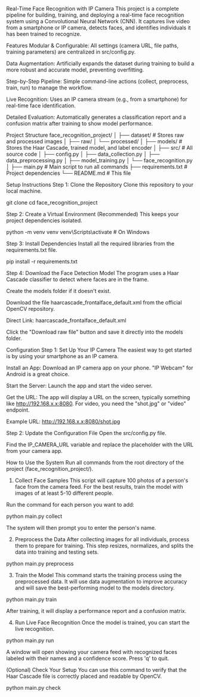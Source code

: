 Real-Time Face Recognition with IP Camera
This project is a complete pipeline for building, training, and deploying a real-time face recognition system using a Convolutional Neural Network (CNN). It captures live video from a smartphone or IP camera, detects faces, and identifies individuals it has been trained to recognize.

Features
Modular & Configurable: All settings (camera URL, file paths, training parameters) are centralized in src/config.py.

Data Augmentation: Artificially expands the dataset during training to build a more robust and accurate model, preventing overfitting.

Step-by-Step Pipeline: Simple command-line actions (collect, preprocess, train, run) to manage the workflow.

Live Recognition: Uses an IP camera stream (e.g., from a smartphone) for real-time face identification.

Detailed Evaluation: Automatically generates a classification report and a confusion matrix after training to show model performance.

Project Structure
face_recognition_project/
│
├── dataset/              # Stores raw and processed images
│   ├── raw/
│   └── processed/
│
├── models/               # Stores the Haar Cascade, trained model, and label encoder
│
├── src/                  # All source code
│   ├── config.py
│   ├── data_collection.py
│   ├── data_preprocessing.py
│   ├── model_training.py
│   └── face_recognition.py
│
├── main.py               # Main script to run all commands
├── requirements.txt      # Project dependencies
└── README.md             # This file

Setup Instructions
Step 1: Clone the Repository
Clone this repository to your local machine.

git clone <your-repository-url>
cd face_recognition_project

Step 2: Create a Virtual Environment (Recommended)
This keeps your project dependencies isolated.

python -m venv venv
venv\Scripts\activate  # On Windows

Step 3: Install Dependencies
Install all the required libraries from the requirements.txt file.

pip install -r requirements.txt

Step 4: Download the Face Detection Model
The program uses a Haar Cascade classifier to detect where faces are in the frame.

Create the models folder if it doesn't exist.

Download the file haarcascade_frontalface_default.xml from the official OpenCV repository.

Direct Link: haarcascade_frontalface_default.xml

Click the "Download raw file" button and save it directly into the models folder.

Configuration
Step 1: Set Up Your IP Camera
The easiest way to get started is by using your smartphone as an IP camera.

Install an App: Download an IP camera app on your phone. "IP Webcam" for Android is a great choice.

Start the Server: Launch the app and start the video server.

Get the URL: The app will display a URL on the screen, typically something like http://192.168.x.x:8080. For video, you need the "shot.jpg" or "video" endpoint.

Example URL: http://192.168.x.x:8080/shot.jpg

Step 2: Update the Configuration File
Open the src/config.py file.

Find the IP_CAMERA_URL variable and replace the placeholder with the URL from your camera app.

How to Use the System
Run all commands from the root directory of the project (face_recognition_project/).

1. Collect Face Samples
This script will capture 100 photos of a person's face from the camera feed. For the best results, train the model with images of at least 5-10 different people.

Run the command for each person you want to add:

python main.py collect

The system will then prompt you to enter the person's name.

2. Preprocess the Data
After collecting images for all individuals, process them to prepare for training. This step resizes, normalizes, and splits the data into training and testing sets.

python main.py preprocess

3. Train the Model
This command starts the training process using the preprocessed data. It will use data augmentation to improve accuracy and will save the best-performing model to the models directory.

python main.py train

After training, it will display a performance report and a confusion matrix.

4. Run Live Face Recognition
Once the model is trained, you can start the live recognition.

python main.py run

A window will open showing your camera feed with recognized faces labeled with their names and a confidence score. Press 'q' to quit.

(Optional) Check Your Setup
You can use this command to verify that the Haar Cascade file is correctly placed and readable by OpenCV.

python main.py check

